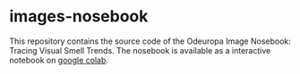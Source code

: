 # images-nosebook
This repository contains the source code of the Odeuropa Image Nosebook: Tracing Visual Smell Trends.
The nosebook is available as a interactive notebook on [google colab](https://colab.research.google.com/drive/19Pr1ehm1TftXNXKJ0WGGh2jzaZ-ixhJ7?usp=sharing). 
